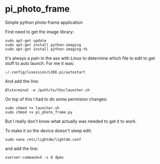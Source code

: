 # pi_photo_frame
Simple python photo frame application

First need to get the image library:

    sudo apt-get update
    sudo apt-get install python-imaging
    sudo apt-get install python-imaging-tk

It's always a pain in the ass with Linux to determine which 
file to edit to get stuff to auto launch.  For me it was:

    ~/.config/lxsession/LXDE-pi/autostart

And add the line:

    @lxterminal -e /path/to/the/launcher.sh 

On top of this I had to do some permision changes:

    sudo chmod +x launcher.sh
    sudo chmod +x pi_photo_frame.py

But I really don't know what actually was needed to get it to work.

To make it so the device doesn't sleep edit:

    sudo nano /etc/lightdm/lightdm.conf

and add the line:

    xserver-command=X -s 0 dpms


